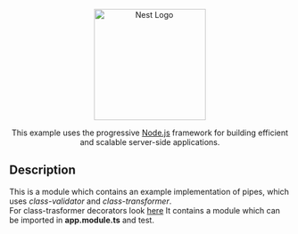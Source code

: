 <p align="center">
  <a href="http://nestjs.com/" target="blank"><img src="https://nestjs.com/img/logo-small.svg" width="200" alt="Nest Logo" /></a>
</p>

[circleci-image]: https://img.shields.io/circleci/build/github/nestjs/nest/master?token=abc123def456
[circleci-url]: https://circleci.com/gh/nestjs/nest

  <p align="center">This example uses the progressive <a href="http://nodejs.org" target="_blank">Node.js</a> framework for building efficient and scalable server-side applications.</p>
    <p align="center">

## Description

This is a module which contains an example implementation of pipes, which uses *class-validator* and *class-transformer*.<br/>
For class-trasformer decorators look <a href='https://github.com/typestack/class-validator?tab=readme-ov-file#validation-decorators'>here</a>
It contains a module which can be imported in **app.module.ts** and test.

